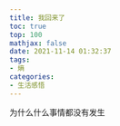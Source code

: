 ```yaml
---
title: 我回来了
toc: true
top: 100
mathjax: false
date: 2021-11-14 01:32:37
tags:
- 熵
categories:
- 生活感悟
---
```

   为什么什么事情都没有发生

